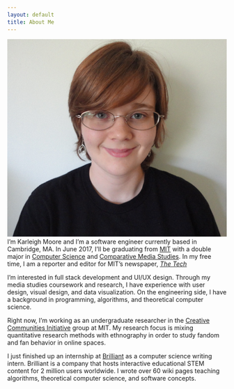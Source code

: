 ```yaml
---
layout: default
title: About Me
---
```

<link href="/assets/css/stylephoto.css" rel="stylesheet">


<div><img id="headshot" src="/assets/img/kjm.jpg">I’m Karleigh Moore and I’m a software engineer currently based in Cambridge, MA. In June 2017, I’ll be graduating from <a href="http://mit.edu">MIT</a> with a double major in <a href="http://eecs.mit.edu">Computer Science</a> and <a href="http://cmsw.mit.edu">Comparative Media Studies</a>. In my free time, I am a reporter and editor for MIT’s newspaper, <a href="http://thetech.com"><i>The Tech</i></a></div>

I’m interested in full stack development and UI/UX design. Through my media studies coursework and research, I have experience with user design, visual design, and data visualization. On the engineering side, I have a background in programming, algorithms, and theoretical computer science.

Right now, I’m working as an undergraduate researcher in the [Creative Communities Initiative](http://ccimit.mit.edu/) group at MIT. My research focus is mixing quantitative research methods with ethnography in order to study fandom and fan behavior in online spaces.

I just finished up an internship at [Brilliant](http://brilliant.org) as a computer science writing intern. Brilliant is a company that hosts interactive educational STEM content for 2 million users worldwide. I wrote over 60 wiki pages teaching algorithms, theoretical computer science, and software concepts.

